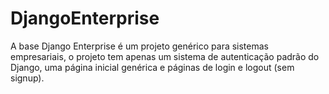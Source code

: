 # DjangoEnterprise
A base Django Enterprise é um projeto genérico para sistemas empresariais, o projeto tem apenas um sistema de autenticação padrão do Django, uma página inicial genérica e páginas de login e logout (sem signup).

